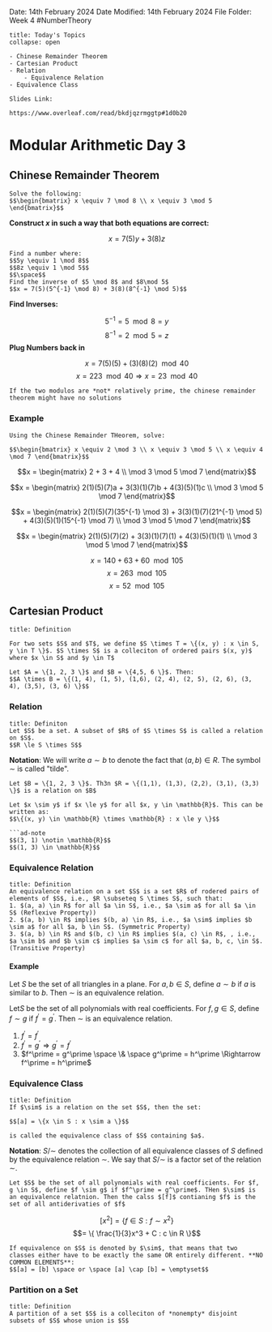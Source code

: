 Date: 14th February 2024
Date Modified: 14th February 2024
File Folder: Week 4
#NumberTheory

```ad-abstract
title: Today's Topics
collapse: open

- Chinese Remainder Theorem
- Cartesian Product
- Relation
	- Equivalence Relation
- Equivalence Class

```

```ad-important
Slides Link:

https://www.overleaf.com/read/bkdjqzrmggtp#1d0b20
```

# Modular Arithmetic Day 3

## Chinese Remainder Theorem

```ad-question
Solve the following:
$$\begin{bmatrix} x \equiv 7 \mod 8 \\ x \equiv 3 \mod 5 \end{bmatrix}$$
```

**Construct $x$ in such a way that both equations are correct:**

$$x = 7(5)y + 3(8)z$$

```ad-important
Find a number where:
$$5y \equiv 1 \mod 8$$
$$8z \equiv 1 \mod 5$$
$$\space$$
Find the inverse of $5 \mod 8$ and $8\mod 5$
$$x = 7(5)(5^{-1} \mod 8) + 3(8)(8^{-1} \mod 5)$$
```

**Find Inverses:**

$$5^{-1} = 5 \mod 8 = y$$
$$8^{-1} = 2 \mod 5 = z$$
**Plug Numbers back in**

$$x = 7(5)(5) + (3)(8)(2) \mod 40$$
$$x = 223 \mod 40 \Rightarrow x = 23 \mod 40$$

```ad-warning
If the two modulos are *not* relatively prime, the chinese remainder theorem might have no solutions
```

### Example 

```ad-question
Using the Chinese Remainder THeorem, solve:

$$\begin{bmatrix} x \equiv 2 \mod 3 \\ x \equiv 3 \mod 5 \\ x \equiv 4 \mod 7 \end{bmatrix}$$
```

$$x = \begin{matrix} 2 + 3 + 4 \\ \mod 3 \mod 5 \mod 7 \end{matrix}$$

$$x = \begin{matrix} 2(1)(5)(7)a + 3(3)(1)(7)b + 4(3)(5)(1)c \\ \mod 3 \mod 5 \mod 7 \end{matrix}$$

$$x = \begin{matrix} 2(1)(5)(7)(35^{-1} \mod 3) + 3(3)(1)(7)(21^{-1} \mod 5) + 4(3)(5)(1)(15^{-1} \mod 7) \\ \mod 3 \mod 5 \mod 7 \end{matrix}$$


$$x = \begin{matrix} 2(1)(5)(7)(2) + 3(3)(1)(7)(1) + 4(3)(5)(1)(1) \\ \mod 3 \mod 5 \mod 7 \end{matrix}$$

$$x = 140 + 63 + 60 \mod 105$$
$$x = 263 \mod 105$$
$$x = 52 \mod 105$$

## Cartesian Product

```ad-summary
title: Definition

For two sets $S$ and $T$, we define $S \times T = \{(x, y) : x \in S, y \in T \}$. $S \times S$ is a colleciton of ordered pairs $(x, y)$ where $x \in S$ and $y \in T$
```

```ad-example
Let $A = \{1, 2, 3 \}$ and $B = \{4,5, 6 \}$. Then:
$$A \times B = \{(1, 4), (1, 5), (1,6), (2, 4), (2, 5), (2, 6), (3, 4), (3,5), (3, 6) \}$$
```

### Relation

```ad-summary
title: Definiton
Let $S$ be a set. A subset of $R$ of $S \times S$ is called a relation on $S$.
$$R \le S \times S$$
```

**Notation**: We will write $a \sim b$ to denote the fact that $(a, b) \in R$. The symbol $\sim$ is called "tilde".

```ad-example
Let $B = \{1, 2, 3 \}$. Th3n $R = \{(1,1), (1,3), (2,2), (3,1), (3,3) \}$ is a relation on $B$
```

```ad-example
Let $x \sim y$ if $x \le y$ for all $x, y \in \mathbb{R}$. This can be written as:
$$\{(x, y) \in \mathbb{R} \times \mathbb{R} : x \le y \}$$

```ad-note
$$(3, 1) \notin \mathbb{R}$$
$$(1, 3) \in \mathbb{R}$$
```

### Equivalence Relation

```ad-summary
title: Definition
An equivalence relation on a set $S$ is a set $R$ of rodered pairs of elements of $S$, i.e., $R \subseteq S \times S$, such that:
1. $(a, a) \in R$ for all $a \in S$, i.e., $a \sim a$ for all $a \in S$ (Reflexive Property))
2. $(a, b) \in R$ implies $(b, a) \in R$, i.e., $a \sim$ implies $b \sim a$ for all $a, b \in S$. (Symmetric Property)
3. $(a, b) \in R$ and $(b, c) \in R$ implies $(a, c) \in R$, , i.e., $a \sim b$ and $b \sim c$ implies $a \sim c$ for all $a, b, c, \in S$. (Transitive Property)
```

#### Example

Let $S$ be the set of all triangles in a plane. For $a ,b \in S$, define $a \sim b$ if $a$ is similar to $b$. Then $\sim$ is an equivalence relation.

Let$S$ be the set of all polynomials with real coefficients. For $f, g \in S$, define $f \sim g$ if $f^\prime = g^\prime$. Then $\sim$ is an equivalence relation.
1. $f^\prime = f^\prime$
2. $f^\prime = g^\prime \Rightarrow g^\prime = f^\prime$
3. $f^\prime = g^\prime \space \& \space g^\prime = h^\prime \Rightarrow f^\prime = h^\prime$

### Equivalence Class

```ad-summary
title: Definition
If $\sim$ is a relation on the set $S$, then the set:

$$[a] = \{x \in S : x \sim a \}$$

is called the equivalence class of $S$ containing $a$.
```

**Notation**: $S / \sim$ denotes the collection of all equivalence classes  of $S$  defined by  the equivalence relation $\sim$. We say that $S / \sim$ is a factor set of the relation $\sim$.

```ad-example
Let $S$ be the set of all polynomials with real coefficients. For $f, g \in S$, define $f \sim g$ if $f^\prime = g^\prime$. THen $\sim$ is an equivalence relatnion. Then the calss $[f]$ contianing $f$ is the set of all antiderivaties of $f$
```

$$[x^2] = \{f \in S : f \sim x^2 \}$$
$$= \{ \frac{1}{3}x^3 + C : c \in R \}$$

```ad-warning
If equivalence on $S$ is denoted by $\sim$, that means that two classes either have to be exactly the same OR entirely different. **NO COMMON ELEMENTS**:
$$[a] = [b] \space or \space [a] \cap [b] = \emptyset$$
```

### Partition on a Set

```ad-summary
title: Definition
A partition of a set $S$ is a colleciton of *nonempty* disjoint subsets of $S$ whose union is $S$
```



